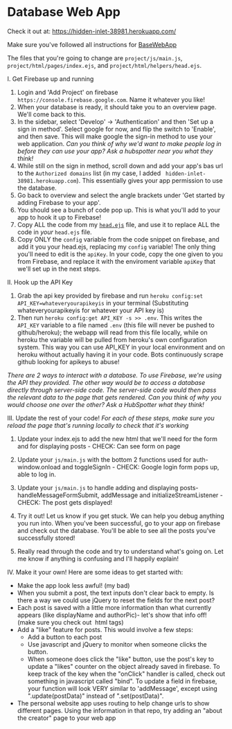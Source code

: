 # Database Web App

Check it out at: https://hidden-inlet-38981.herokuapp.com/

Make sure you've followed all instructions for [BaseWebApp](https://github.com/zsobin/BaseWebApp)

The files that you're going to change are `project/js/main.js`, `project/html/pages/index.ejs`, and `project/html/helpers/head.ejs`.

I. Get Firebase up and running
  1) Login and 'Add Project' on firebase `https://console.firebase.google.com`. Name it whatever you like!
  2) When your database is ready, it should take you to an overview page. We'll come back to this.
  3) In the sidebar, select 'Develop' -> 'Authentication' and then 'Set up a sign in method'. Select google for now, and flip the switch to 'Enable', and then save. This will make google the sign-in method to use your web application. _Can you think of why we'd want to make people log in before they can use your app? Ask a hubspotter near you what they think!_
  3) While still on the sign in method, scroll down and add your app's bas url to the `Authorized domains` list (in my case, I added ` hidden-inlet-38981.herokuapp.com`). This essentially gives your app permission to use the database. 
  4) Go back to overview and select the angle brackets under 'Get started by adding Firebase to your app'.
  5) You should see a bunch of code pop up. This is what you'll add to your app to hook it up to Firebase!
  6) Copy ALL the code from my [`head.ejs`](https://github.com/zsobin/DatabaseWebApp/blob/master/project/html/helpers/head.ejs) file, and use it to replace ALL the code in _your_ `head.ejs` file. 
  7) Copy ONLY the `config` variable from the code snippet on firebase, and add it you your head.ejs, replacing my `config` variable! The only thing you'll need to edit is the `apiKey`. In your code, copy the one given to you from Firebase, and replace it with the enviroment variable `apiKey` that we'll set up in the next steps. 

II. Hook up the API Key
  1) Grab the api key provided by firebase and run `heroku config:set API_KEY=whateveryourapikeyis` in your terminal (Substituting whateveryourapikeyis for whatever your API key is)
  2) Then run `heroku config:get API_KEY -s >> .env`. This writes the `API_KEY` variable to a file named `.env` (this file will never be pushed to github/heroku); the webapp will read from this file locally, while on heroku the variable will be pulled from heroku's own configuration system. This way you can use API_KEY in your local environment and on heroku without actually having it in your code. Bots continuously scrape github looking for apikeys to abuse!

_There are 2 ways to interact with a database. To use Firebase, we're using the API they provided. The other way would be to access a database directly through server-side code. The server-side code would then pass the relevant data to the page that gets rendered. Can you think of why you would choose one over the other? Ask a HubSpotter what they think!_

III. Update the rest of your code!
_For each of these steps, make sure you reload the page that's running locally to check that it's working_

  1) Update your index.ejs to add the new html that we'll need for the form and for displaying posts - CHECK: Can see form on page
  2) Update your `js/main.js` with the bottom 2 functions used for auth- window.onload and toggleSignIn - CHECK: Google login form pops up, able to log in.
  3) Update your `js/main.js` to handle adding and displaying posts- handleMessageFormSubmit, addMessage and initializeStreamListener - CHECK: The post gets displayed!
  
  4) Try it out! Let us know if you get stuck. We can help you debug anything you run into. When you've been successful, go to your app on firebase and check out the database. You'll be able to see all the posts you've successfully stored!
  5) Really read through the code and try to understand what's going on. Let me know if anything is confusing and I'll happily explain!

IV. Make it your own! Here are some ideas to get started with:
- Make the app look less awful! (my bad)
- When you submit a post, the text inputs don't clear back to empty. Is there a way we could use jQuery to reset the fields for the next post?
- Each post is saved with a little more information than what currently appears (like displayName and authorPic)- let's show that info off! (make sure you check out <img> html tags)
- Add a "like" feature for posts. This would involve a few steps:
  - Add a button to each post
  - Use javascript and jQuery to monitor when someone clicks the button.
  - When someone does click the "like" button, use the post's key to update a "likes" counter on the object already saved in firebase. To keep track of the key when the "onClick" handler is called, check out something in javascript called "bind". To update a field in firebase, your function will look VERY similar to 'addMessage', except using ".update(postData)" instead of ".set(postData)".
- The personal website app uses routing to help change urls to show different pages. Using the information in that repo, try adding an "about the creator" page to your web app
